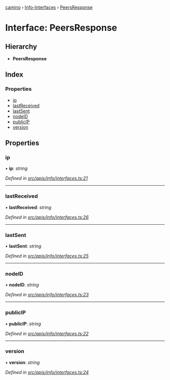 [camino](../README.md) › [Info-Interfaces](../modules/info_interfaces.md) › [PeersResponse](info_interfaces.peersresponse.md)

# Interface: PeersResponse

## Hierarchy

* **PeersResponse**

## Index

### Properties

* [ip](info_interfaces.peersresponse.md#ip)
* [lastReceived](info_interfaces.peersresponse.md#lastreceived)
* [lastSent](info_interfaces.peersresponse.md#lastsent)
* [nodeID](info_interfaces.peersresponse.md#nodeid)
* [publicIP](info_interfaces.peersresponse.md#publicip)
* [version](info_interfaces.peersresponse.md#version)

## Properties

###  ip

• **ip**: *string*

*Defined in [src/apis/info/interfaces.ts:21](https://github.com/chain4travel/caminojs/blob/ca67b81/src/apis/info/interfaces.ts#L21)*

___

###  lastReceived

• **lastReceived**: *string*

*Defined in [src/apis/info/interfaces.ts:26](https://github.com/chain4travel/caminojs/blob/ca67b81/src/apis/info/interfaces.ts#L26)*

___

###  lastSent

• **lastSent**: *string*

*Defined in [src/apis/info/interfaces.ts:25](https://github.com/chain4travel/caminojs/blob/ca67b81/src/apis/info/interfaces.ts#L25)*

___

###  nodeID

• **nodeID**: *string*

*Defined in [src/apis/info/interfaces.ts:23](https://github.com/chain4travel/caminojs/blob/ca67b81/src/apis/info/interfaces.ts#L23)*

___

###  publicIP

• **publicIP**: *string*

*Defined in [src/apis/info/interfaces.ts:22](https://github.com/chain4travel/caminojs/blob/ca67b81/src/apis/info/interfaces.ts#L22)*

___

###  version

• **version**: *string*

*Defined in [src/apis/info/interfaces.ts:24](https://github.com/chain4travel/caminojs/blob/ca67b81/src/apis/info/interfaces.ts#L24)*
